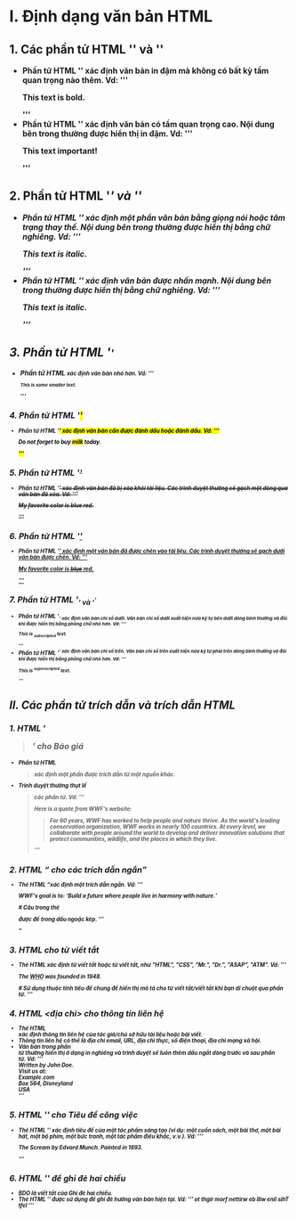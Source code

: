# I. Định dạng văn bản HTML
## 1. Các phần tử HTML '<b>' và '<strong>'
- Phần tử HTML '<b>' xác định văn bản in đậm mà không có bất kỳ tầm quan trọng nào thêm.
Vd: '''
        <p><b>This text is bold.</b></p>
    '''
- Phần tử HTML '<strong>' xác định văn bản có tầm quan trọng cao. Nội dung bên trong thường được hiển thị in đậm.
Vd: '''
        <p><strong>This text important!</strong></p>
    '''
## 2. Phần tử HTML '<i>' và '<em>'
- Phần tử HTML '<i>' xác định một phần văn bản bằng giọng nói hoặc tâm trạng thay thế. Nội dung bên trong thường được hiển thị bằng chữ nghiêng. 
Vd: '''
        <p><i>This text is italic.</i></p>
    '''
- Phần tử HTML '<em>' xác định văn bản được nhấn mạnh. Nội dung bên trong thường được hiển thị bằng chữ nghiêng.
Vd: '''
        <p><i>This text is italic.</i></p>
    '''
## 3. Phần tử HTML '<small>'
- Phần tử HTML <small>xác định văn bản nhỏ hơn.
Vd: '''
        <p><small>This is some smaller text.</small></p>
    '''
## 4. Phần tử HTML '<mark>'
- Phần tử HTML '<mark>' xác định văn bản cần được đánh dấu hoặc đánh dấu.
Vd: '''
        <p>Do not forget to buy <mark>milk</mark> today.</p>
    '''
## 5. Phần tử HTML '<del>'
- Phần tử HTML '<del>' xác định văn bản đã bị xóa khỏi tài liệu. Các trình duyệt thường sẽ gạch một dòng qua văn bản đã xóa.
Vd: '''
        <p>My favorite color is <del>blue</del> red.</p>
    '''
## 6. Phần tử HTML '<ins>'
- Phần tử HTML '<ins>' xác định một văn bản đã được chèn vào tài liệu. Các trình duyệt thường sẽ gạch dưới văn bản được chèn.
Vd: '''
        <p>My favorite color is <del>blue</del> <ins>red</ins>.</p>
    '''
## 7. Phần tử HTML '<sub>' và '<sup>'
- Phần tử HTML '<sub>' xác định văn bản chỉ số dưới. Văn bản chỉ số dưới xuất hiện nửa ký tự bên dưới dòng bình thường và đôi khi được hiển thị bằng phông chữ nhỏ hơn.
Vd: '''
        <p>This is <sub>subscripted</sub> text.</p>
    '''
- Phần tử HTML '<sup>' xác định văn bản chỉ số trên. Văn bản chỉ số trên xuất hiện nửa ký tự phía trên dòng bình thường và đôi khi được hiển thị bằng phông chữ nhỏ hơn. 
Vd: '''
        <p>This is <sup>superscripted</sup> text.</p>
    '''
# II. Các phần tử trích dẫn và trích dẫn HTML
## 1. HTML '<blockquote>' cho Báo giá
- Phần tử HTML <blockquote>xác định một phần được trích dẫn từ một nguồn khác.
- Trình duyệt thường thụt lề <blockquote>các phần tử.
Vd: '''
        <p>Here is a quote from WWF's website:</p>
    <blockquote cite="http://www.worldwildlife.org/who/index.html">
    For 60 years, WWF has worked to help people and nature thrive. As the world's leading conservation organization, WWF works in nearly 100 countries. At every level, we collaborate with people around the world to develop and deliver innovative solutions that protect communities, wildlife, and the places in which they live.
    </blockquote>
    '''
## 2. HTML <q> cho các trích dẫn ngắn
- Thẻ HTML <q>xác định một trích dẫn ngắn.
Vd: '''
        <p>WWF's goal is to: <q>Build a future where people live in harmony with nature.</q></p>
        # Câu trong thẻ <p> được để trong dấu ngoặc kép.
    '''
## 3. HTML <abbr> cho từ viết tắt
- Thẻ HTML <abbr>xác định từ viết tắt hoặc từ viết tắt, như "HTML", "CSS", "Mr.", "Dr.", "ASAP", "ATM".
Vd: '''
        <p>The <abbr title="World Health Organization">WHO</abbr> was founded in 1948.</p>
        # Sử dụng thuộc tính tiêu đề chung để hiển thị mô tả cho từ viết tắt/viết tắt khi bạn di chuột qua phần tử. 
    '''
## 4. HTML <địa chỉ> cho thông tin liên hệ
- Thẻ HTML <address>xác định thông tin liên hệ của tác giả/chủ sở hữu tài liệu hoặc bài viết.
- Thông tin liên hệ có thể là địa chỉ email, URL, địa chỉ thực, số điện thoại, địa chỉ mạng xã hội.
- Văn bản trong phần <address>tử thường hiển thị ở dạng in nghiêng và trình duyệt sẽ luôn thêm dấu ngắt dòng trước và sau phần <address>tử.
Vd: '''
        <address>
        Written by John Doe.<br> 
        Visit us at:<br>
        Example.com<br>
        Box 564, Disneyland<br>
        USA
        </address>
    '''
## 5. HTML '<cite>' cho Tiêu đề công việc 
- Thẻ HTML '<cite>' xác định tiêu đề của một tác phẩm sáng tạo (ví dụ: một cuốn sách, một bài thơ, một bài hát, một bộ phim, một bức tranh, một tác phẩm điêu khắc, v.v.). 
Vd: '''
        <p><cite>The Scream</cite> by Edvard Munch. Painted in 1893.</p>
    '''
## 6. HTML '<bdo>' để ghi đè hai chiều
- BDO là viết tắt của Ghi đè hai chiều.
- Thẻ HTML '<bdo>' được sử dụng để ghi đè hướng văn bản hiện tại.
Vd: '''
        <bdo dir="rtl">This line will be written from right to left</bdo>
    '''
    